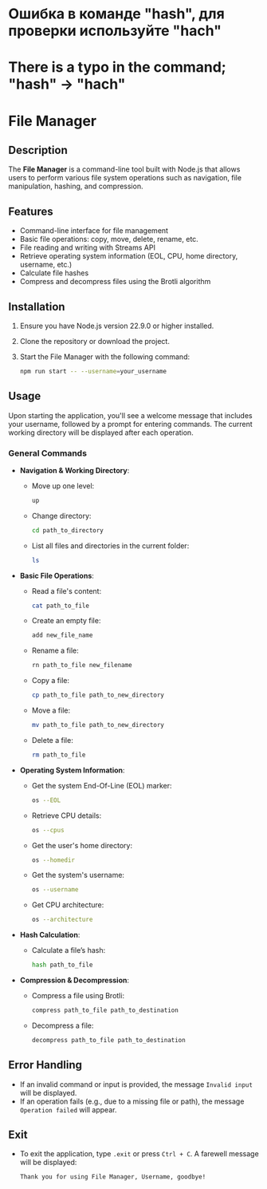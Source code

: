 # Ошибка в команде "hash", для проверки используйте "hach"
# There is a typo in the command; "hash" -> "hach" 

# File Manager

## Description

The **File Manager** is a command-line tool built with Node.js that allows users to perform various file system operations such as navigation, file manipulation, hashing, and compression.

## Features

- Command-line interface for file management
- Basic file operations: copy, move, delete, rename, etc.
- File reading and writing with Streams API
- Retrieve operating system information (EOL, CPU, home directory, username, etc.)
- Calculate file hashes
- Compress and decompress files using the Brotli algorithm

## Installation

1. Ensure you have Node.js version 22.9.0 or higher installed.
2. Clone the repository or download the project.
3. Start the File Manager with the following command:

   ```bash
   npm run start -- --username=your_username
   ```

## Usage

Upon starting the application, you'll see a welcome message that includes your username, followed by a prompt for entering commands. The current working directory will be displayed after each operation.

### General Commands

- **Navigation & Working Directory**:

  - Move up one level:
    ```bash
    up
    ```
  - Change directory:
    ```bash
    cd path_to_directory
    ```
  - List all files and directories in the current folder:
    ```bash
    ls
    ```

- **Basic File Operations**:

  - Read a file's content:
    ```bash
    cat path_to_file
    ```
  - Create an empty file:
    ```bash
    add new_file_name
    ```
  - Rename a file:
    ```bash
    rn path_to_file new_filename
    ```
  - Copy a file:
    ```bash
    cp path_to_file path_to_new_directory
    ```
  - Move a file:
    ```bash
    mv path_to_file path_to_new_directory
    ```
  - Delete a file:
    ```bash
    rm path_to_file
    ```

- **Operating System Information**:

  - Get the system End-Of-Line (EOL) marker:
    ```bash
    os --EOL
    ```
  - Retrieve CPU details:
    ```bash
    os --cpus
    ```
  - Get the user's home directory:
    ```bash
    os --homedir
    ```
  - Get the system's username:
    ```bash
    os --username
    ```
  - Get CPU architecture:
    ```bash
    os --architecture
    ```

- **Hash Calculation**:

  - Calculate a file’s hash:
    ```bash
    hash path_to_file
    ```

- **Compression & Decompression**:
  - Compress a file using Brotli:
    ```bash
    compress path_to_file path_to_destination
    ```
  - Decompress a file:
    ```bash
    decompress path_to_file path_to_destination
    ```

## Error Handling

- If an invalid command or input is provided, the message `Invalid input` will be displayed.
- If an operation fails (e.g., due to a missing file or path), the message `Operation failed` will appear.

## Exit

- To exit the application, type `.exit` or press `Ctrl + C`.
  A farewell message will be displayed:

  `Thank you for using File Manager, Username, goodbye!`
